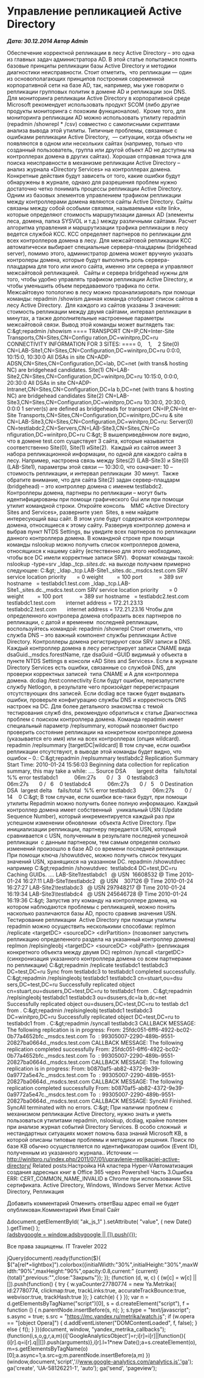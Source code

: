 # Управление репликацией Active Directory                	  
***Дата: 30.12.2014 Автор Admin***

Обеспечение корректной репликации в лесу Active Directory – это одна из главных задач администратора AD. В этой статье попытаемся понять базовые принципы репликации базы Active Directory и методики диагностики неисправности. Стоит отметить,  что репликации — один из основополагающих принципов построения современной корпоративной сети на базе AD, так, например, мы уже говорили о репликации групповых политик в домене AD и репликации зон DNS.
Для мониторинга репликации Active Directory в корпоративной среде Microsoft рекомендует использовать продукт SCOM (либо другие продукты мониторинга с похожим функционалом).  Кроме того, для  мониторинга репликации AD можно использовать утилиту repadmin (repadmin /showrepl * /csv) совместно с самописными скриптами анализа вывода этой утилиты. Типичные проблемы, связанные с ошибками репликации Active Directory,  — ситуации, когда объекты не появляются в одном или нескольких сайтах (например, только что созданный пользователь, группа или другой объект AD не доступны на контроллерах домена в других сайтах).
Хорошая отправная точка для поиска неисправности в механизме репликации Active Directory – анализ журнала «Directory Services» на контроллерах домена. Конкретные действия будут зависеть от того, какие ошибки будут обнаружены в журнале, однако для разрешения проблем нужно достаточно четко понимать процессы репликации Active Directory.
Одним из базовых элементов управлением трафиком репликации между контроллерами домена являются сайты Active Directory. Сайты связаны между собой особыми связями, называемыми «site link», которые определяют стоимость маршрутизации данных AD (элементы леса, домена, папка SYSVOL и т.д.) между различными сайтами. Расчет алгоритма управления и маршрутизации трафика репликации в лесу ведется службой KCC.
KCC определяет партнеров по репликации для всех контроллеров домена в лесу. Для межсайтовой репликации KCC автоматически выбирает специальные сервера-плацдармы (bridgehead server), помимо этого, администратор домена может вручную указать контролеры домена, которые будут выполнять роль сервера-плацдарма для того или иного сайта, именно эти сервера и управляют межсайтовой репликацией.   Сайты и сервера bridgehead нужны для того, чтобы удобно управлять трафиком репликации Active Directory, и чтобы уменьшить объем передаваемого трафика по сети.
Межсайтовую топологию в лесу можно проанализировать при помощи команды:
repadmin /showism
данная команда отобразит список сайтов в лесу Active Directory.  Для каждого из сайтов указаны 3 значения: стоимость репликации между двумя сайтами, интервал репликации в минутах, а также дополнительные настроенные параметры межсайтовой связи. Вывод этой команды может выглядеть так:
C:\&gt;repadmin /showism
==== TRANSPORT CN=IP,CN=Inter-Site Transports,CN=Sites,CN=Configu
ration,DC=winitpro,DC=ru CONNECTIVITY INFORMATION FOR 3 SITES: ====
0,    1,    2
Site(0) CN=LAB-Site1,CN=Sites,CN=Configuration,DC=winitpro,DC=ru
0:0:0, 10:15:0, 10:30:0
All DSAs in site CN=ADP-ADSN,CN=Sites,CN=Configuration,DC=lab,
DC=net (with trans&amp; hosting NC) are bridgehead candidates.
Site(1) CN=LAB-Site2,CN=Sites,CN=Configuration,DC=winitpro,DC=ru
10:15:0, 0:0:0, 20:30:0
All DSAs in site CN=ADP-Intranet,CN=Sites,CN=Configuration,DC=la
b,DC=net (with trans &amp; hosting NC) are bridgehead candidates
Site(2) CN=LAB-Site3,CN=Sites,CN=Configuration,DC=winitpro,DC=ru
10:30:0, 20:30:0, 0:0:0
1 server(s) are defined as bridgeheads for transport CN=IP,CN=Int
er-Site Transports,CN=Sites,CN=Configuration,DC=winitpro,DC=ru &amp;
site CN=LAB-Site3,CN=Sites,CN=Configuration,DC=winitpro,DC=ru:
Server(0) CN=testlabdc2,CN=Servers,CN=LAB-Site3,CN=Sites,CN=Co
nfiguration,DC=winitpro,DC=ru
C:\&gt;
В вышеприведённом логе видно, что в домене test.com существует 3 сайта, которые называется соответственно Site(0), Site(1) иSite(2).  Каждый из сайтов имеет 3 набора репликационной информации, по одной для каждого сайта в лесу. Например, настроена связь между Sites(2) (LAB-Site3) и Site(0) (LAB-Site1), параметры этой связи — 10:30:0, что означает: 10 – стоимость репликации, и интервал репликации  30 минут.  Также обратите внимание, что для сайта Site(2) задан сервер-плацдарм (bridgehead) – это контроллер домена с именем testlabdc2.
Контроллеры домена, партнеры по репликации – могут быть идентифицированы при помощи графического Gui или при помощи утилит командной строки. Откройте консоль    MMC «Active Directory Sites and Services», разверните узел  Sites, в нем найдите интересующий ваш сайт. В этом узле будут содержатся контроллеры домена, относящиеся к этому сайту. Развернув контроллер домена и выбрав пункт NTDS Settings, вы увидите всех партнеров по репликации данного контроллера домена.
В командной строке при помощи команды nslookup можно получить список контроллеров домена, относящихся к нашему сайту (естественно для этого необходимо,  чтобы все DC имели корректные записи SRV).  Формат команды такой:
nslookup -type=srv _ldap._tcp.._sites.dc._
на выходе получаем примерно следующее:
C:\&gt;
_ldap._tcp.LAB-Site1._sites.dc._msdcs.test.com SRV service location
priority       = 0
weight         = 100
port           = 389
svr hostname   = testlabdc1.test.com
_ldap._tcp.LAB-Site1._sites.dc._msdcs.test.com SRV service location
priority       = 0
weight         = 100
port           = 389
svr hostname   = testlabdc2.test.com
testlabdc1.test.com       internet address = 172.21.23.13
testlabdc2.test.com       internet address = 172.21.23.16
Чтобы для определенного контролера домена отобразить всех партнеров по репликации, с датой и временем  последней репликации, воспользуйтесь командой:
repadmin /showrepl
Стоит отметить, что служба DNS – это важный компонент службы репликации Active Directory. Контроллеры домена регистрируют свои SRV записи в DNS.   Каждый контроллер домена в лесу регистрирует записи CNAME вида dsaGuid._msdcs.forestName, где dsaGuid –GUID видимый у объекта в пункте NTDS Settings в консоли «AD Sites and Services». Если в журнале Directory Services есть ошибки, связанные со службой DNS, для проверки корректных записей  типа CNAME и A для контроллера домена.
dcdiag /test:connectivity
Если будут ошибки, перезапустите службу Netlogon, в результате чего произойдет перерегистрация отсутствующих dns записей. Если dcdiag все также будет выдавать ошибки, проверьте конфигурацию службы DNS и корректность DNS настроек на DC. Для более детального знакомства с темой тестирования служб dns, рекомендую обратиться к статье Диагностика проблем с поиском контроллера домена.
Команда repadmin имеет специальный параметр /replsummary, который позволяет быстро проверить состояние репликации на конкретном контроллере домена (указывается его имя) или на всех контроллерах (опция wildcard).
repadmin /replsummary [targetDC|wildcard]
В том случае, если ошибки репликации отсутствуют, в выводе этой команды будет видно, что ошибок – 0.:
C:\&gt;repadmin /replsummary testlabdc2
Replication Summary Start Time: 2010-01-24 15:56:03
Beginning data collection for replication summary, this may take a
while:
&#8230;.
Source DSA       largest delta    fails/total  %% error
testlabdc1           06m:27s       0 /   3    0
testlabdc3           06m:27s       0 /   6    0
testlabdc4           06m:27s       0 /   5    0
Destination DSA  largest delta    fails/total  %% error
testlabdc3           06m:27s       0 /  14    0
C:\&gt;
В том случае, если ошибки все-таки будут, при помощи утилиты Repadmin можно получить более полную информацию. Каждый контроллер домена имеет собственный   уникальный USN (Update Sequence Number), который инкрементируется каждый раз при успешном изменении обновлении  объекта Active Directory. При инициализации репликации, партнеру передается USN, который сравнивается с USN, полученным в результате последней успешной репликации  с данным партнером, тем самым определяя сколько изменений произошло в базе AD со времени последней репликации.
При помощи ключа /showutdvec, можно получить список текущих значений USN, хранящихся на указанном DC.
repadmin /showutdvec
например
C:\&gt;repadmin /showutdvec  testlabdc4 DC=test,DC=ru
Caching GUIDs.
&#8230;.
LAB-Site1\testlabdc1   @ USN  16608532 @ Time 2010-01-24 16:27:11
LAB-Site1\testlabdc2   @ USN    307126 @ Time 2010-01-24 16:27:27
LAB-Site2\testlabdc3   @ USN 297948217 @ Time 2010-01-24 16:19:34
LAB-Site3\testlabdc4   @ USN 245646728 @ Time 2010-01-24 16:19:36
C:\&gt;
Запустив эту команду на контроллере домена, на котором наблюдаются проблемы с репликацией, можно понять насколько различаются базы AD, просто сравнив значения USN.
Тестирование репликации  Active Directory при помощи утилиты  repadmin можно осуществить несколькими способами:
replmon /replicate &lt;targetDC&gt; &lt;sourceDC&gt; &lt;dirPartition&gt; (позволяет запустить репликацию определенного раздела на указанный контроллер домена)
replmon /replsingleobj &lt;targetDC&gt; &lt;sourceDC&gt; &lt;objPath&gt; (репликация конкретного объекта между двумя DC)
replmon /syncall &lt;targetDC&gt; (синхронизация указанного контроллера домена со всем партнерами по репликации)
C:\&gt;repadmin /replicate testlabdc1 testlabdc3 DC=test,DC=ru
Sync from testlabdc3 to testlabdc1 completed successfully.
C:\&gt;repadmin /replsingleobj testlabdc1 testlabdc3 cn=stuart,ou=dsu
sers,DC=test,DC=ru
Successfully replicated object cn=stuart,ou=dsusers,DC=test,DC=ru
to testlabdc1 from .
C:\&gt;repadmin /replsingleobj testlabdc1 testlabdc3 ou=dsusers,dc=la
b,dc=net
Successfully replicated object ou=dsusers,DC=test,DC=ru to testlab
dc1 from .
C:\&gt;repadmin /replsingleobj testlabdc1 testlabdc3 DC=winitpro,DC=ru
Successfully replicated object DC=test,DC=ru to testlabdc1 from
.
C:\&gt;repadmin /syncall testlabdc3
CALLBACK MESSAGE: The following replication is in progress:
From: 25fdc051-6ff6-4922-bc02-0b77a4652bfc._msdcs.test.com
To  : 99305007-2290-489b-9551-20827ba0664d._msdcs.test.com
CALLBACK MESSAGE: The following replication completed successfully
From: 25fdc051-6ff6-4922-bc02-0b77a4652bfc._msdcs.test.com
To  : 99305007-2290-489b-9551-20827ba0664d._msdcs.test.com
CALLBACK MESSAGE: The following replication is in progress:
From: b0870af5-ab82-4372-9e39-0a9772a5e47c._msdcs.test.com
To  : 99305007-2290-489b-9551-20827ba0664d._msdcs.test.com
CALLBACK MESSAGE: The following replication completed successfully
From: b0870af5-ab82-4372-9e39-0a9772a5e47c._msdcs.test.com
To  : 99305007-2290-489b-9551-20827ba0664d._msdcs.test.com
CALLBACK MESSAGE: SyncAll Finished.
SyncAll terminated with no errors.
C:\&gt;
При наличии проблем с механизмом репликации Active Directory, нужно знать и уметь пользоваться утилитами repadmin, nslookup, dcdiag, крайне полезен при анализе журнал событий Directory Services. В особо сложный  и нестандартных ситуациях может помочь база знаний Microsoft KB, в которой описаны типовые проблемы и методики их решения. Поиск по базе KB обычно осуществляется по идентификаторам ошибок (Event ID), полученным из указанного журнала..
Источник &#8212; http://winitpro.ru/index.php/2011/07/01/upravlenie-replikaciej-active-directory/ 
Related posts:Настройка HA кластера Hyper-VАвтоматизация создания адресных книг в Office 365 через Powershell Часть 3.Ошибка ERR: CERT_COMMON_NAME_INVALID в Chrome при использовании SSL сертификата.
 Active Directory, Windows, Windows Server 
 Метки: Active Directory, Репликация  
                        
Добавить комментарий Отменить ответВаш адрес email не будет опубликован.Комментарий Имя 
Email 
Сайт 
 
&#916;document.getElementById( "ak_js_1" ).setAttribute( "value", ( new Date() ).getTime() );	
<ins class="adsbygoogle"
style="display:block"
data-ad-client="ca-pub-1890562251101921"
data-ad-slot="9117958896"
data-ad-format="auto">
(adsbygoogle = window.adsbygoogle || []).push({});
  
Все права защищены. IT Traveler 2022 
                            
jQuery(document).ready(function($){
$("a[rel*=lightbox]").colorbox({initialWidth:"30%",initialHeight:"30%",maxWidth:"90%",maxHeight:"90%",opacity:0.8,current:" {current}  {total}",previous:"",close:"Закрыть"});
});
(function (d, w, c) {
(w[c] = w[c] || []).push(function() {
try {
w.yaCounter27780774 = new Ya.Metrika({
id:27780774,
clickmap:true,
trackLinks:true,
accurateTrackBounce:true,
webvisor:true,
trackHash:true
});
} catch(e) { }
});
var n = d.getElementsByTagName("script")[0],
s = d.createElement("script"),
f = function () { n.parentNode.insertBefore(s, n); };
s.type = "text/javascript";
s.async = true;
s.src = "https://mc.yandex.ru/metrika/watch.js";
if (w.opera == "[object Opera]") {
d.addEventListener("DOMContentLoaded", f, false);
} else { f(); }
})(document, window, "yandex_metrika_callbacks");
(function(i,s,o,g,r,a,m){i['GoogleAnalyticsObject']=r;i[r]=i[r]||function(){
(i[r].q=i[r].q||[]).push(arguments)},i[r].l=1*new Date();a=s.createElement(o),
m=s.getElementsByTagName(o)[0];a.async=1;a.src=g;m.parentNode.insertBefore(a,m)
})(window,document,'script','//www.google-analytics.com/analytics.js','ga');
ga('create', 'UA-58126221-1', 'auto');
ga('send', 'pageview');
